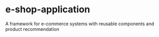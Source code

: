 # e-shop-application
A framework for e-commerce systems with reusable components and product recommendation
